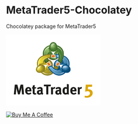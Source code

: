 # MetaTrader5-Chocolatey
Chocolatey package for MetaTrader5

<a href="https://chocolatey.org/packages/metatrader5/0.0.1-beta#files" target="_blank"><img src="https://raw.githubusercontent.com/AlfieJ04/MetaTrader5-Chocolatey/master/icons/metatrader5.png" alt="Chocolatey Page"></a>




<a href="https://www.buymeacoffee.com/alfiej44" target="_blank"><img src="https://cdn.buymeacoffee.com/buttons/v2/default-blue.png" alt="Buy Me A Coffee" style="height: 60px !important;width: 217px !important;" ></a>
